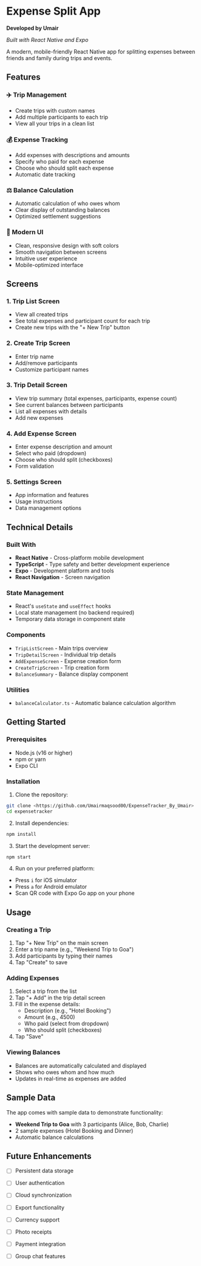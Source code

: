 # Expense Split App

**Developed by Umair**

*Built with React Native and Expo*

A modern, mobile-friendly React Native app for splitting expenses between friends and family during trips and events.

## Features

### ✈️ Trip Management
- Create trips with custom names
- Add multiple participants to each trip
- View all your trips in a clean list

### 💰 Expense Tracking
- Add expenses with descriptions and amounts
- Specify who paid for each expense
- Choose who should split each expense
- Automatic date tracking

### ⚖️ Balance Calculation
- Automatic calculation of who owes whom
- Clear display of outstanding balances
- Optimized settlement suggestions

### 🎨 Modern UI
- Clean, responsive design with soft colors
- Smooth navigation between screens
- Intuitive user experience
- Mobile-optimized interface

## Screens

### 1. Trip List Screen
- View all created trips
- See total expenses and participant count for each trip
- Create new trips with the "+ New Trip" button

### 2. Create Trip Screen
- Enter trip name
- Add/remove participants
- Customize participant names

### 3. Trip Detail Screen
- View trip summary (total expenses, participants, expense count)
- See current balances between participants
- List all expenses with details
- Add new expenses

### 4. Add Expense Screen
- Enter expense description and amount
- Select who paid (dropdown)
- Choose who should split (checkboxes)
- Form validation

### 5. Settings Screen
- App information and features
- Usage instructions
- Data management options

## Technical Details

### Built With
- **React Native** - Cross-platform mobile development
- **TypeScript** - Type safety and better development experience
- **Expo** - Development platform and tools
- **React Navigation** - Screen navigation

### State Management
- React's `useState` and `useEffect` hooks
- Local state management (no backend required)
- Temporary data storage in component state

### Components
- `TripListScreen` - Main trips overview
- `TripDetailScreen` - Individual trip details
- `AddExpenseScreen` - Expense creation form
- `CreateTripScreen` - Trip creation form
- `BalanceSummary` - Balance display component

### Utilities
- `balanceCalculator.ts` - Automatic balance calculation algorithm

## Getting Started

### Prerequisites
- Node.js (v16 or higher)
- npm or yarn
- Expo CLI


### Installation

1. Clone the repository:
```bash
git clone <https://github.com/Umairmaqsood00/ExpenseTracker_By_Umair>
cd expensetracker
```

2. Install dependencies:
```bash
npm install
```

3. Start the development server:
```bash
npm start
```

4. Run on your preferred platform:
- Press `i` for iOS simulator
- Press `a` for Android emulator
- Scan QR code with Expo Go app on your phone

## Usage

### Creating a Trip
1. Tap "+ New Trip" on the main screen
2. Enter a trip name (e.g., "Weekend Trip to Goa")
3. Add participants by typing their names
4. Tap "Create" to save

### Adding Expenses
1. Select a trip from the list
2. Tap "+ Add" in the trip detail screen
3. Fill in the expense details:
   - Description (e.g., "Hotel Booking")
   - Amount (e.g., 4500)
   - Who paid (select from dropdown)
   - Who should split (checkboxes)
4. Tap "Save"

### Viewing Balances
- Balances are automatically calculated and displayed
- Shows who owes whom and how much
- Updates in real-time as expenses are added

## Sample Data

The app comes with sample data to demonstrate functionality:
- **Weekend Trip to Goa** with 3 participants (Alice, Bob, Charlie)
- 2 sample expenses (Hotel Booking and Dinner)
- Automatic balance calculations

## Future Enhancements

- [ ] Persistent data storage
- [ ] User authentication
- [ ] Cloud synchronization
- [ ] Export functionality
- [ ] Currency support
- [ ] Photo receipts
- [ ] Payment integration
- [ ] Group chat features



